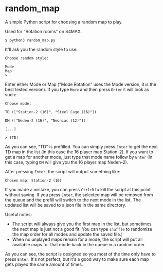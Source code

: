 # random_map

A simple Python script for choosing a random map to play.

Used for "Rotation rooms" on S4MAX.

```
$ python3 random_map.py
```

It'll ask you the random style to use:

```
Choose random style:

Mode
Map
>
```

Enter either Mode or Map ("Mode Rotation" uses the Mode version, it is the best tested version). If you type `Mode` and then press `Enter` it will look as such:

```
Choose mode:

TD (["Station-2 (16)", "Steel Cage (16)"])

DM (["Neden-2 (16)", "Neoniac (12)"])

[...]

> [TD]
```

As you can see, "TD" is prefilled. You can simply press `Enter` to get the next TD map in the list (in this case the 16 player map Station-2). If you want to get a map for another mode, just type that mode name follow by `Enter` (in this case, typing `DM` will give you the 16 player map Neden-2).

After pressing `Enter`, the script will output something like:
```
Chosen map: Station-2 (16)
```

If you made a mistake, you can press `Ctrl+D` to kill the script at this point without saving. If you press `Enter`, the selected map will be removed from the queue and the prefill will switch to the next mode in the list. The updated list will be saved to a json file in the same directory.

Useful notes:
- The script will always give you the first map in the list, but sometimes the next map is just not a good fit. You can type `shuffle` to randomize the map order for all modes and update the saved file.)
- When no unplayed maps remain for a mode, the script will put all available maps for that mode back in the queue in a random order.

As you can see, the script is designed so you most of the time only have to press `Enter`. It's not perfect, but it's a good way to make sure each map gets played the same amount of times.
